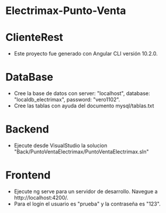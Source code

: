 # Electrimax-Punto-Venta

# ClienteRest

  - Este proyecto fue generado con Angular CLI versión 10.2.0.

# DataBase
  - Cree la base de datos con server: "localhost", database: "localdb_electrimax", password: "vero1102".
  - Cree las tablas con ayuda del documento mysql/tablas.txt
  
# Backend
  - Ejecute desde VisualStudio  la solucion "Back/PuntoVentaElectrimax/PuntoVentaElectrimax.sln"
  
# Frontend

  - Ejecute ng serve para un servidor de desarrollo. Navegue a http://localhost:4200/.
  - Para el login el usuario es "prueba" y la contraseña es "123".

